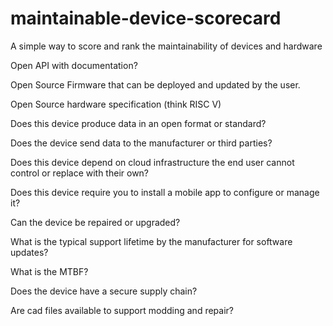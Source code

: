 # maintainable-device-scorecard
A simple way to score and rank the maintainability of devices and hardware


Open API with documentation?

Open Source Firmware that can be deployed and updated by the user.

Open Source hardware specification (think RISC V)

Does this device produce data in an open format or standard?

Does the device send data to the manufacturer or third parties?

Does this device depend on cloud infrastructure the end user cannot control or replace with their own?

Does this device require you to install a mobile app to configure or manage it?

Can the device be repaired or upgraded?

What is the typical support lifetime by the manufacturer for software updates?

What is the MTBF?

Does the device have a secure supply chain?

Are cad files available to support modding and repair?
